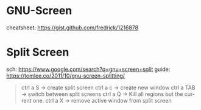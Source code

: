 # GNU-Screen
cheatsheet: https://gist.github.com/fredrick/1216878

# Split Screen
sch: https://www.google.com/search?q=gnu+screen+split
guide: https://tomlee.co/2011/10/gnu-screen-splitting/

>ctrl a S -> cre­ate split screen
>ctrl a c -> cre­ate new win­dow
>ctrl a TAB -> switch between split screens
>ctrl a Q -> Kill all regions but the cur­rent one.
>ctrl a X -> remove active win­dow from split screen
